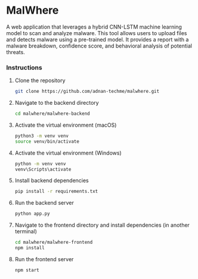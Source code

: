 # MalWhere
A web application that leverages a hybrid CNN-LSTM machine learning model to scan and analyze malware. This tool allows users to upload files and detects malware using a pre-trained model. It provides a report with a malware breakdown, confidence score, and behavioral analysis of potential threats.

### Instructions
1. Clone the repository
   ```bash
   git clone https://github.com/adnan-techme/malwhere.git
2. Navigate to the backend directory 
   ```bash
   cd malwhere/malwhere-backend
3. Activate the virtual environment (macOS)
   ```bash
   python3 -m venv venv
   source venv/bin/activate
4. Activate the virtual environment (Windows)
   ```bash
   python -m venv venv
   venv\Scripts\activate
5. Install backend dependencies
   ```bash
   pip install -r requirements.txt
6. Run the backend server
   ```bash
   python app.py
7. Navigate to the frontend directory and install dependencies (in another terminal)
   ```bash
   cd malwhere/malwhere-frontend
   npm install
8. Run the frontend server
   ```bash
   npm start


